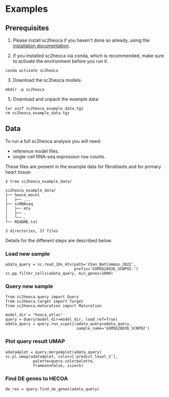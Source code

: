 # Examples

## Prerequisites

1. Please install sc2heoca if you haven't done so already, using the [installation documentation](installation.md).

2. If you installed sc2heoca via conda, which is recommended, make sure to activate the environment before you run it.

```
conda activate sc2heoca
```

3. Download the sc2heoca models.

```
mkdir -p sc2heoca
```

5. Download and unpack the example data:

```
tar xvzf sc2heoca_example_data.tgz
rm sc2heoca_example_data.tgz
```


##  Data

To run a full sc2heoca analysis you will need:

* reference model files.
* single-cell RNA-seq expression row counts.

These files are present in the example data for fibroblasts and for primary heart tissue:

```
$ tree sc2heoca_example_data/

sc2heoca_example_data/
├── heoce_mocel
│   ├── ...
├── scRNAseq
│   ├── mtx
│   ├── .
│   └── .
└── README.txt

3 directories, 17 files
```

Details for the different steps are described below.

### Load new sample
```
adata_query = sc.read_10x_mtx(path='Chan_NatCommun_2022', 
                              prefix='GSM5628936_SCNPO2-')
sc.pp.filter_cells(adata_query, min_genes=1000)
```
### Query new sample
```
from sc2heoca.query import Query
from sc2heoca.target import Target
from sc2heoca.maturation import Maturation

model_dir = "heoca_atlas"
query = Query(model_dir=model_dir, load_ref=True)
adata_query = query.run_scpoli(adata_query=adata_query, 
                               sample_name='GSM5628936_SCNPO2')
```

### Plot query result UMAP
```
adata4plot = query.merge4plot(adata_query)
sc.pl.umap(adata4plot, color=['predict_level_2'], 
            palette=query.colorpalette,
            frameon=False, size=5)
```

### Find DE genes to HECOA

```
de_res = query.find_de_genes(adata_query)

```
